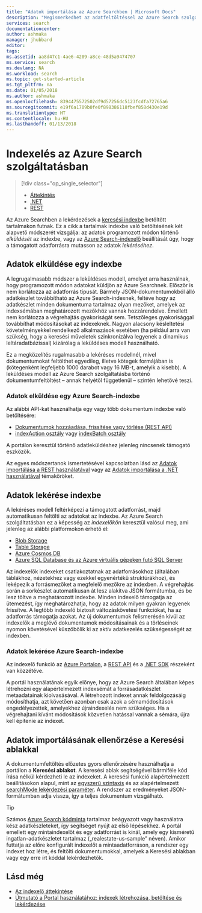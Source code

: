 ```yaml
---
title: "Adatok importálása az Azure Searchben | Microsoft Docs"
description: "Megismerkedhet az adatfeltöltéssel az Azure Search szolgáltatás indexébe."
services: search
documentationcenter: 
author: ashmaka
manager: jhubbard
editor: 
tags: 
ms.assetid: aa8d47c1-4ae6-4209-a8ce-48d5a9474707
ms.service: search
ms.devlang: NA
ms.workload: search
ms.topic: get-started-article
ms.tgt_pltfrm: na
ms.date: 01/05/2018
ms.author: ashmaka
ms.openlocfilehash: 8394475572502df9d57256dc5123fcdfa72765a6
ms.sourcegitcommit: e19f6a1709b0fe0f898386118fbef858d430e19d
ms.translationtype: HT
ms.contentlocale: hu-HU
ms.lasthandoff: 01/13/2018
---
```

# <a name="indexing-in-azure-search"></a>Indexelés az Azure Search szolgáltatásban
> [!div class="op_single_selector"]
> * [Áttekintés](search-what-is-data-import.md)
> * [.NET](search-import-data-dotnet.md)
> * [REST](search-import-data-rest-api.md)
> 
> 

Az Azure Searchben a lekérdezések a [keresési indexbe](search-what-is-an-index.md) betöltött tartalmakon futnak. Ez a cikk a tartalmak indexbe való betöltésének két alapvető módszerét vizsgálja: az adatok programozott módon történő *elküldését* az indexbe, vagy az [Azure Search-indexelő](search-indexer-overview.md) beállítását úgy, hogy a támogatott adatforrásra mutasson az adatok *lekéréséhez*.

## <a name="pushing-data-to-an-index"></a>Adatok elküldése egy indexbe
A legrugalmasabb módszer a leküldéses modell, amelyet arra használnak, hogy programozott módon adatokat küldjön az Azure Searchnek. Először is nem korlátozza az adatforrás típusát. Bármely JSON-dokumentumokból álló adatkészlet továbbítható az Azure Search-indexnek, feltéve hogy az adatkészlet minden dokumentuma tartalmaz olyan mezőket, amelyek az indexsémában meghatározott mezőkhöz vannak hozzárendelve. Emellett nem korlátozza a végrehajtás gyakoriságát sem. Tetszőleges gyakorisággal továbbíthat módosításokat az indexeknek. Nagyon alacsony késleltetési követelményekkel rendelkező alkalmazások esetében (ha például arra van szükség, hogy a keresési műveletek szinkronizálva legyenek a dinamikus leltáradatbázissal) kizárólag a leküldéses modell használható.

Ez a megközelítés rugalmasabb a lekéréses modellnél, mivel dokumentumokat feltölthet egyedileg, illetve kötegek formájában is (kötegenként legfeljebb 1000 darabot vagy 16 MB-t, amelyik a kisebb). A leküldéses modell az Azure Search szolgáltatásba történő dokumentumfeltöltést – annak helyétől függetlenül – szintén lehetővé teszi.

### <a name="how-to-push-data-to-an-azure-search-index"></a>Adatok elküldése egy Azure Search-indexbe

Az alábbi API-kat használhatja egy vagy több dokumentum indexbe való betöltésére:

+ [Dokumentumok hozzáadása, frissítése vagy törlése (REST API)](https://docs.microsoft.com/rest/api/searchservice/AddUpdate-or-Delete-Documents)
+ [indexAction osztály](https://docs.microsoft.com/dotnet/api/microsoft.azure.search.models.indexaction?view=azure-dotnet) vagy [indexBatch osztály](https://docs.microsoft.com/dotnet/api/microsoft.azure.search.models.indexbatch?view=azure-dotnet) 

A portálon keresztül történő adatleküldéshez jelenleg nincsenek támogató eszközök.

Az egyes módszertanok ismertetésével kapcsolatban lásd az [Adatok importálása a REST használatával](search-import-data-rest-api.md) vagy az [Adatok importálása a .NET használatával](search-import-data-dotnet.md) témaköröket.


## <a name="pulling-data-into-an-index"></a>Adatok lekérése indexbe
A lekéréses modell feltérképezi a támogatott adatforrást, majd automatikusan feltölti az adatokat az indexbe. Az Azure Search szolgáltatásban ez a képesség az *indexelőkön* keresztül valósul meg, ami jelenleg az alábbi platformokon érhető el:

+ [Blob Storage](search-howto-indexing-azure-blob-storage.md)
+ [Table Storage](search-howto-indexing-azure-tables.md)
+ [Azure Cosmos DB](http://aka.ms/documentdb-search-indexer)
+ [Azure SQL Database és az Azure virtuális gépeken futó SQL Server](search-howto-connecting-azure-sql-database-to-azure-search-using-indexers.md)

Az indexelők indexeket csatlakoztatnak az adatforrásokhoz (általában táblákhoz, nézetekhez vagy ezekkel egyenértékű struktúrákhoz), és leképezik a forrásmezőket a megfelelő mezőkre az indexben. A végrehajtás során a sorkészlet automatikusan át lesz alakítva JSON formátumba, és be lesz töltve a meghatározott indexbe. Minden indexelő támogatja az ütemezést, így meghatározhatja, hogy az adatok milyen gyakran legyenek frissítve. A legtöbb indexelő biztosít változáskövetési funkciókat, ha az adatforrás támogatja azokat. Az új dokumentumok felismerésén kívül az indexelők a meglévő dokumentumok módosításainak és a törléseinek nyomon követésével küszöbölik ki az aktív adatkezelés szükségességét az indexben. 


### <a name="how-to-pull-data-into-an-azure-search-index"></a>Adatok lekérése Azure Search-indexbe

Az indexelő funkció az [Azure Portalon](search-import-data-portal.md), a [REST API](/rest/api/searchservice/Indexer-operations) és a [.NET SDK](/dotnet/api/microsoft.azure.search.indexersoperations) részeként van közzétéve. 

A portál használatának egyik előnye, hogy az Azure Search általában képes létrehozni egy alapértelmezett indexsémát a forrásadatkészlet metaadatainak kiolvasásával. A létrehozott indexet annak feldolgozásáig módosíthatja, azt követően azonban csak azok a sémamódosítások engedélyezettek, amelyekhez újraindexelés nem szükséges. Ha a végrehajtani kívánt módosítások közvetlen hatással vannak a sémára, újra kell építenie az indexet. 

## <a name="verify-data-import-with-search-explorer"></a>Adatok importálásának ellenőrzése a Keresési ablakkal

A dokumentumfeltöltés előzetes gyors ellenőrzésére használhatja a portálon a **Keresési ablakot**. A keresési ablak segítségével bármiféle kód írása nélkül kérdezheti le az indexeket. A keresési funkció alapértelmezett beállításokon alapul, mint az [egyszerű szintaxis](/rest/api/searchservice/simple-query-syntax-in-azure-search) és az alapértelmezett [searchMode lekérdezési paraméter](/rest/api/searchservice/search-documents). A rendszer az eredményeket JSON-formátumban adja vissza, így a teljes dokumentum vizsgálható.

> [!TIP]
> Számos [Azure Search kódminta](https://github.com/Azure-Samples/?utf8=%E2%9C%93&query=search) tartalmaz beágyazott vagy használatra kész adatkészleteket, így segítséget nyújt az első lépésekhez. A portál emellett egy mintaindexelőt és egy adatforrást is kínál, amely egy kisméretű ingatlan-adatkészletet tartalmaz („realestate-us-sample” néven). Amikor futtatja az előre konfigurált indexelőt a mintaadatforráson, a rendszer egy indexet hoz létre, és feltölti dokumentumokkal, amelyek a Keresési ablakban vagy egy erre írt kóddal lekérdezhetők.

## <a name="see-also"></a>Lásd még

+ [Az indexelő áttekintése](search-indexer-overview.md)
+ [Útmutató a Portal használatához: indexek létrehozása, betöltése és lekérdezése](search-get-started-portal.md)
